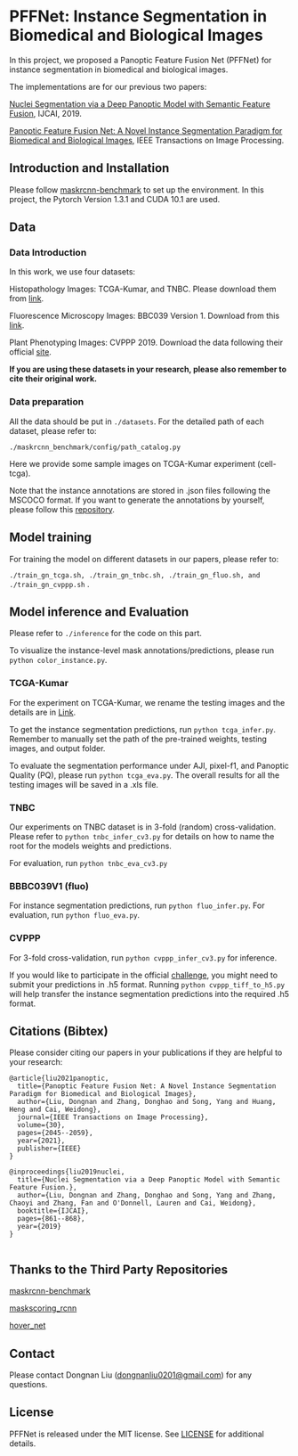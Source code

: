 # PFFNet: Instance Segmentation in Biomedical and Biological Images


In this project, we proposed a Panoptic Feature Fusion Net (PFFNet) for instance segmentation in biomedical and biological images.



The implementations are for our previous two papers:

[Nuclei Segmentation via a Deep Panoptic Model with Semantic Feature Fusion](https://www.ijcai.org/Proceedings/2019/0121.pdf), IJCAI, 2019.
 
[Panoptic Feature Fusion Net: A Novel Instance Segmentation Paradigm for Biomedical and Biological Images](https://ieeexplore.ieee.org/abstract/document/9325955), IEEE Transactions on Image Processing.



## Introduction and Installation

Please follow [maskrcnn-benchmark](https://github.com/facebookresearch/maskrcnn-benchmark) to set up the environment. In this project, the Pytorch Version 1.3.1 and CUDA 10.1 are used.


## Data

### Data Introduction

In this work, we use four datasets:

Histopathology Images: TCGA-Kumar, and TNBC. Please download them from [link](https://drive.google.com/drive/folders/1l55cv3DuY-f7-JotDN7N5nbNnjbLWchK).

Fluorescence Microscopy Images: BBC039 Version 1. Download from this [link](https://bbbc.broadinstitute.org/BBBC039).

Plant Phenotyping Images: CVPPP 2019. Download the data following their official [site](https://competitions.codalab.org/competitions/18405). 

**If you are using these datasets in your research, please also remember to cite their original work.**

### Data preparation

All the data should be put in `./datasets`. For the detailed path of each dataset, please refer to:

`./maskrcnn_benchmark/config/path_catalog.py`

Here we provide some sample images on TCGA-Kumar experiment (cell-tcga).

Note that the instance annotations are stored in .json files following the MSCOCO format. If you want to generate the annotations by yourself, please follow this [repository](https://github.com/waspinator/pycococreator).

## Model training

For training the model on different datasets in our papers, please refer to:

`./train_gn_tcga.sh, ./train_gn_tnbc.sh, ./train_gn_fluo.sh, and ./train_gn_cvppp.sh` .

## Model inference and Evaluation

Please refer to `./inference` for the code on this part.

To visualize the instance-level mask annotations/predictions, please run `python color_instance.py`.

### TCGA-Kumar

For the experiment on TCGA-Kumar, we rename the testing images and the details are in [Link](https://cloudstor.aarnet.edu.au/plus/s/Tpd3d6H2XxUlkl4).

To get the instance segmentation predictions, run `python tcga_infer.py`. Remember to manually set the path of the pre-trained weights, testing images, and output folder.

To evaluate the segmentation performance under AJI, pixel-f1, and Panoptic Quality (PQ), please run `python tcga_eva.py`. The overall results for all the testing images will be saved in a .xls file.

### TNBC

Our experiments on TNBC dataset is in 3-fold (random) cross-validation. Please refer to `python tnbc_infer_cv3.py` for details on how to name the root for the models weights and predictions.

For evaluation, run `python tnbc_eva_cv3.py`

### BBBC039V1 (fluo)

For instance segmentation predictions, run `python fluo_infer.py`. For evaluation, run `python fluo_eva.py`.

### CVPPP

For 3-fold cross-validation, run `python cvppp_infer_cv3.py` for inference. 

If you would like to participate in the official [challenge](https://competitions.codalab.org/competitions/18405), you might need to submit your predictions in .h5 format. 
Running `python cvppp_tiff_to_h5.py` will help transfer the instance segmentation predictions into the required .h5 format. 

## Citations (Bibtex)
Please consider citing our papers in your publications if they are helpful to your research:
```
@article{liu2021panoptic,
  title={Panoptic Feature Fusion Net: A Novel Instance Segmentation Paradigm for Biomedical and Biological Images},
  author={Liu, Dongnan and Zhang, Donghao and Song, Yang and Huang, Heng and Cai, Weidong},
  journal={IEEE Transactions on Image Processing},
  volume={30},
  pages={2045--2059},
  year={2021},
  publisher={IEEE}
}

```

```
@inproceedings{liu2019nuclei,
  title={Nuclei Segmentation via a Deep Panoptic Model with Semantic Feature Fusion.},
  author={Liu, Dongnan and Zhang, Donghao and Song, Yang and Zhang, Chaoyi and Zhang, Fan and O'Donnell, Lauren and Cai, Weidong},
  booktitle={IJCAI},
  pages={861--868},
  year={2019}
}


```

 
## Thanks to the Third Party Repositories

[maskrcnn-benchmark](https://github.com/facebookresearch/maskrcnn-benchmark)

[maskscoring_rcnn](https://github.com/zjhuang22/maskscoring_rcnn)

[hover_net](https://github.com/vqdang/hover_net)



## Contact

Please contact Dongnan Liu (dongnanliu0201@gmail.com) for any questions.


## License

PFFNet is released under the MIT license. See [LICENSE](LICENSE) for additional details.


